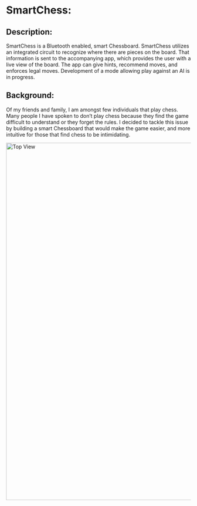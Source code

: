 # **SmartChess:**

## **Description:**

SmartChess is a Bluetooth enabled, smart Chessboard. SmartChess utilizes an integrated circuit to recognize where there are pieces on the board. That information is sent to the accompanying app, which provides the user with a live view of the board. The app can give hints, recommend moves, and enforces legal moves. Development of a mode allowing play against an AI is in progress.

## **Background:**

Of my friends and family, I am amongst few individuals that play chess. Many people I have spoken to don’t play chess because they find the game difficult to understand or they forget the rules. I decided to tackle this issue by building a smart Chessboard that would make the game easier, and more intuitive for those that find chess to be intimidating.

<img width="685" alt="Top View" src="https://user-images.githubusercontent.com/70774138/143196440-eca4c59f-0c9b-4ec1-bcc7-f69ce0997a79.png" width="50%" height="50%">
